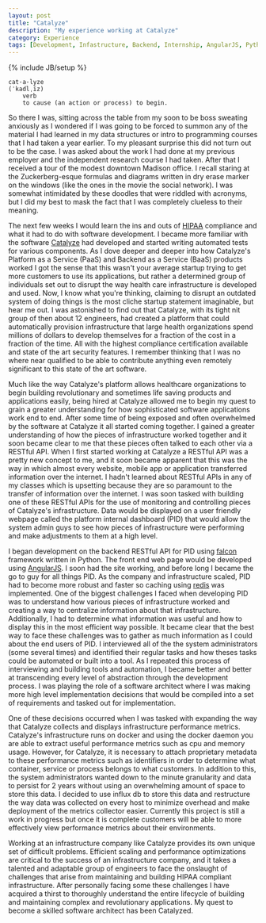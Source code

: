 ```yaml
---
layout: post
title: "Catalyze"
description: "My experience working at Catalyze"
category: Experience
tags: [Development, Infastructure, Backend, Internship, AngularJS, Python, Catalyze]
---
```

{% include JB/setup %}

	cat·a·lyze
	(ˈkadlˌīz)
		verb
		to cause (an action or process) to begin.

So there I was, sitting across the table from my soon to be boss sweating anxiously as I wondered if I was going to be forced to summon any of the material I had learned in my data structures or intro to programming courses that I had taken a year earlier.  To my pleasant surprise this did not turn out to be the case.   I was asked about the work I had done at my previous employer and the independent research course I had taken.  After that I received a tour of the modest downtown Madison office. I recall staring at the Zuckerberg-esque formulas and diagrams written in dry erase marker on the windows (like the ones in the movie the social network).  I was somewhat intimidated by these doodles that were riddled with acronyms, but I did my best to mask the fact that I was completely clueless to their meaning.  

The next few weeks I would learn the ins and outs of [HIPAA](https://en.wikipedia.org/wiki/Health_Insurance_Portability_and_Accountability_Act) compliance and what it had to do with software development.  I became more familiar with the software [Catalyze](https://catalyze.io/) had developed and started writing automated tests for various components.  As I dove deeper and deeper into how Catalyze's Platform as a Service (PaaS) and Backend as a Service (BaaS) products worked I got the sense that this wasn't your average startup trying to get more customers to use its applications, but rather a determined group of individuals set out to disrupt the way health care infrastructure is developed and used.  Now, I know what you're thinking, claiming to disrupt an outdated system of doing things is the most cliche startup statement imaginable, but hear me out.  I was astonished to find out that Catalyze, with its tight nit group of then about 12 engineers, had created a platform that could automatically provision infrastructure that large health organizations spend millions of dollars to develop themselves for a fraction of the cost in a fraction of the time. All with the highest compliance certification available and state of the art security features.  I remember thinking that I was no where near qualified to be able to contribute anything even remotely significant to this state of the art software.  

Much like the way Catalyze's platform allows healthcare organizations to begin building revolutionary and sometimes life saving products and applications easily, being hired at Catalyze allowed me to begin my quest to grain a greater understanding for how sophisticated software applications work end to end.  After some time of being exposed and often overwhelmed by the software at Catalyze it all started coming together. I gained a greater understanding of how the pieces of infrastructure worked together and it soon became clear to me that these pieces often talked to each other via a RESTful API.  When I first started working at Catalyze a RESTful API was a pretty new concept to me, and it soon became apparent that this was the way in which almost every website, mobile app or application transferred information over the internet.   I hadn't learned about RESTful APIs in any of my classes which is upsetting because they are so paramount to the transfer of information over the internet.  I was soon tasked with building one of these RESTful APIs for the use of monitoring and controlling pieces of Catalyze's infrastructure.  Data would be displayed on a user friendly webpage called the platform internal dashboard (PID) that would allow the system admin guys to see how pieces of infrastructure were performing and make adjustments to them at a high level.  

I began development on the backend RESTful API for PID using [falcon](http://falconframework.org/) framework written in Python.  The front end web page would be developed using [AngularJS](https://angularjs.org/). I soon had the site working, and before long I became the go to guy for all things PID.  As the company and infrastructure scaled, PID had to become more robust and faster so caching using [redis](http://redis.io/) was implemented.  One of the biggest challenges I faced when developing PID was to understand how various pieces of infrastructure worked and creating a way to centralize information about that infrastructure.  Additionally, I had to determine what information was useful and how to display this in the most efficient way possible. It became clear that the best way to face these challenges was to gather as much information as I could about the end users of PID.  I interviewed all of the the system administrators (some several times) and identified their regular tasks and how theses tasks could be automated or built into a tool.  As I repeated this process of interviewing and building tools and automation, I became better and better at transcending every level of abstraction through the development process.  I was playing the role of a software architect where I was making more high level implementation decisions that would be compiled into a set of requirements and tasked out for implementation.  

One of these decisions occurred when I was tasked with expanding the way  that Catalyze collects and displays infrastructure performance metrics.  Catalyze's infrastructure runs on docker and using the docker daemon you are able to extract useful performance metrics such as cpu and memory usage. However, for Catalyze, it is necessary to attach proprietary metadata to these performance metrics such as identifiers in order to determine what container, service or process belongs to what customers.  In addition to this, the system administrators wanted down to the minute granularity and data to persist for 2 years without using an overwhelming amount of space to store this data. I decided to use influx db to store this data and restructure the way data was collected on every host to minimize overhead and make deployment of the metrics collector easier.  Currently this project is still a work in progress but once it is complete customers will be able to more effectively view performance metrics about their environments.

Working at an infrastructure company like Catalyze provides its own unique set of difficult problems.  Efficient scaling and performance optimizations are critical to the success of an infrastructure company, and it takes a talented and adaptable group of engineers to face the onslaught of challenges that arise from maintaining and building HIPAA compliant infrastructure.  After personally facing some these challenges I have acquired a thirst to thoroughly understand the entire lifecycle of building and maintaining complex and revolutionary applications. My quest to become a skilled software architect has been Catalyzed.
